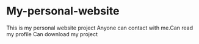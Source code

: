 # My-personal-website
This is my personal website project
Anyone can contact with me.Can read my profile
Can download my project
